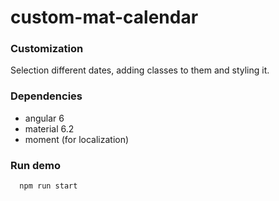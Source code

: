 сustom-mat-calendar
=======================

### Customization
Selection different dates, adding classes to them and styling it.

### Dependencies
* angular 6
* material 6.2
* moment (for localization)

### Run demo

```sh
  npm run start
```



